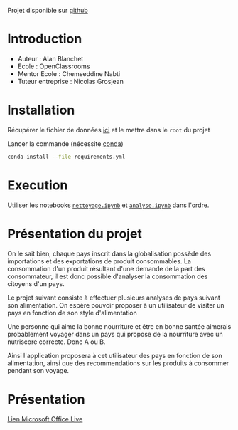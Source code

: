 Projet disponible sur [github](https://github.com/AlanBlanchet/SantePubliqueFrance)

# Introduction

- Auteur                : Alan Blanchet
- Ecole                 : OpenClassrooms
- Mentor Ecole          : Chemseddine Nabti
- Tuteur entreprise     : Nicolas Grosjean

# Installation

Récupérer le fichier de données [ici](https://s3-eu-west-1.amazonaws.com/static.oc-static.com/prod/courses/files/parcours-data-scientist/P2/fr.openfoodfacts.org.products.csv.zip) et le mettre dans le `root` du projet

Lancer la commande (nécessite [conda](https://conda.io/projects/conda/en/latest/user-guide/install/index.html))

```bash
conda install --file requirements.yml
```


# Execution

Utiliser les notebooks [`nettoyage.ipynb`](nettoyage.ipynb) et  [`analyse.ipynb`](analyse.ipynb) dans l'ordre.

# Présentation du projet

On le sait bien, chaque pays inscrit dans la globalisation possède des importations et des exportations de produit consommables.
La consommation d'un produit résultant d'une demande de la part des consommateur, il est donc possible d'analyser la consommation des citoyens d'un pays.

Le projet suivant consiste à effectuer plusieurs analyses de pays suivant son alimentation. On espère pouvoir proposer à un utilisateur de visiter un pays en fonction de son style d'alimentation

Une personne qui aime la bonne nourriture et être en bonne santée aimerais probablement voyager dans un pays qui propose de la nourriture avec un nutriscore correcte. Donc A ou B.

Ainsi l'application proposera à cet utilisateur des pays en fonction de son alimentation, ainsi que des recommendations sur les produits à consommer pendant son voyage.

# Présentation

[Lien Microsoft Office Live](https://1drv.ms/p/s!AmnxN1b1Hzwklukjr90-CRvepBB-Zw?e=PAVIiB)